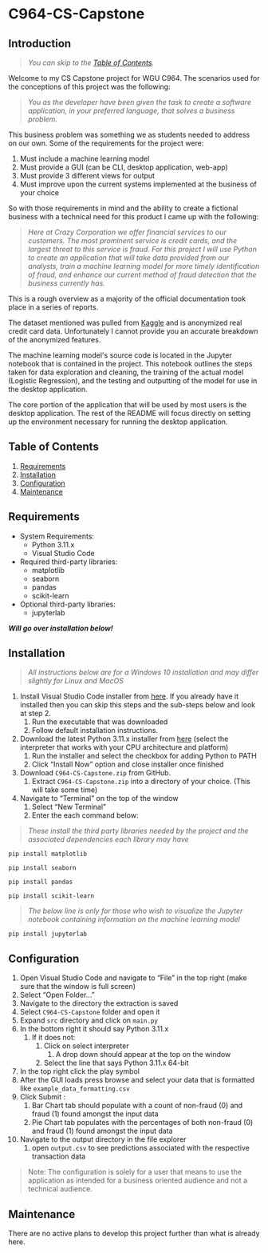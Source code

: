 # C964-CS-Capstone

## Introduction

> *You can skip to the [Table of Contents](#table%20of%20contents).*

Welcome to my CS Capstone project for WGU C964. The scenarios used for the conceptions of this project was the following:

>*You as the developer have been given the task to create a software application, in your preferred language, that solves a business problem.*

This business problem was something we as students needed to address on our own. Some of the requirements for the project were:

1. Must include a machine learning model
2. Must provide a GUI (can be CLI, desktop application, web-app)
3. Must provide 3 different views for output
4. Must improve upon the current systems implemented at the business of your choice

So with those requirements in mind and the ability to create a fictional business with a technical need for this product I came up with the following:

>*Here at Crazy Corporation we offer financial services to our customers. The most prominent service is credit cards, and the largest threat to this service is fraud. For this project I will use Python to create an application that will take data provided from our analysts, train a machine learning model for more timely identification of  fraud, and enhance our current method of fraud detection that the business currently has.*

This is a rough overview as a majority of the official documentation took place in a series of reports.

The dataset mentioned was pulled from [Kaggle](https://www.kaggle.com/datasets/mlg-ulb/creditcardfraud) and is anonymized real credit card data. Unfortunately I cannot provide you an accurate breakdown of the anonymized features.

The machine learning model's source code is located in the Jupyter notebook that is contained in the project. This notebook outlines the steps taken for data exploration and cleaning, the training of the actual model (Logistic Regression), and the testing and outputting of the model for use in the desktop application.

The core portion of the application that will be used by most users is the desktop application. The rest of the README will focus directly on setting up the environment necessary for running the desktop application.
## Table of Contents

1) [Requirements](#requirements)
2) [Installation](#installation)
3) [Configuration](#configuration)
4) [Maintenance](#maintenance)
## Requirements

- System Requirements: 
	- Python 3.11.x
	- Visual Studio Code
- Required third-party libraries:
	- matplotlib
	- seaborn
	- pandas
	- scikit-learn
- Optional third-party libraries:
	- jupyterlab

***Will go over installation below!***
## Installation 

>*All instructions below are for a Windows 10 installation and may differ slightly for Linux and MacOS*

1) Install Visual Studio Code installer from [here](https://code.visualstudio.com/). If you already have it installed then you can skip this steps and the sub-steps below and look at step 2.
	1) Run the executable that was downloaded
	2) Follow default installation instructions. 
2) Download the latest Python 3.11.x installer from [here](https://www.python.org/downloads/) (select the interpreter that works with your CPU architecture and platform)
	1) Run the installer and select the checkbox for adding Python to PATH 
	2) Click “Install Now” option and close installer once finished 
3) Download `C964-CS-Capstone.zip` from GitHub. 
	1) Extract `C964-CS-Capstone.zip` into a directory of your choice. (This will take some time)
4) Navigate to “Terminal” on the top of the window 
	1) Select “New Terminal” 
	2) Enter the each command below: 

>*These install the third party libraries needed by the project and the associated dependencies each library may have*

```
pip install matplotlib
``` 

 ```
pip install seaborn
``` 

```
pip install pandas
```

```
pip install scikit-learn
```

> *The below line is only for those who wish to visualize the Jupyter notebook containing information on the machine learning model*

``` 
pip install jupyterlab
```

## Configuration

1) Open Visual Studio Code and navigate to “File” in the top right (make sure that the window is full screen) 
2) Select “Open Folder…” 
3) Navigate to the directory the extraction is saved 
4) Select `C964-CS-Capstone` folder and open it 
5) Expand `src` directory and click on `main.py`
6) In the bottom right it should say Python 3.11.x 
	1) If it does not:
		1) Click on select interpreter 
			1) A drop down should appear at the top on the window
		2) Select the line that says Python 3.11.x 64-bit 
7) In the top right click the play symbol  
8) After the GUI loads press browse and select your data that is formatted like `example_data_formatting.csv` 
9) Click Submit :
	1) Bar Chart tab should populate with a count of non-fraud (0) and fraud (1) found amongst the input data 
	2) Pie Chart tab populates with the percentages of both non-fraud (0) and fraud (1) found amongst the input data 
10) Navigate to the output directory in the file explorer
	1) open `output.csv` to see predictions associated with the respective transaction data

>Note: The configuration is solely for a user that means to use the application as intended for a business oriented audience and not a technical audience.
## Maintenance

There are no active plans to develop this project further than what is already here. 

